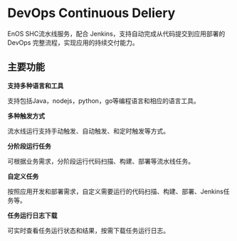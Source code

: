 # DevOps Continuous Deliery

EnOS SHC流水线服务，配合 Jenkins，支持自动完成从代码提交到应用部署的 DevOps 完整流程，实现应用的持续交付能力。

## 主要功能

**支持多种语言和工具**

支持包括Java，nodejs，python，go等编程语言和相应的语言工具。

**多种触发方式**

流水线运行支持手动触发、自动触发、和定时触发等方式。

**分阶段运行任务**

可根据业务需求，分阶段运行代码扫描、构建、部署等流水线任务。

**自定义任务**

按照应用开发和部署需求，自定义需要运行的代码扫描、构建、部署、Jenkins任务等。

**任务运行日志下载**

可实时查看任务运行状态和结果，按需下载任务运行日志。
